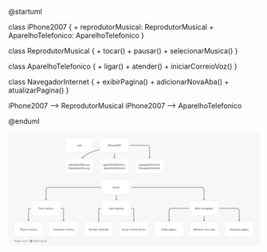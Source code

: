 @startuml

class iPhone2007 {
    + reprodutorMusical: ReprodutorMusical
    + AparelhoTelefonico: AparelhoTelefonico
}

class ReprodutorMusical {
    + tocar()
    + pausar()
    + selecionarMusica()
}

class AparelhoTelefonico {
    + ligar()
    + atender()
    + iniciarCorreioVoz()
}

class NavegadorInternet {
    + exibirPagina()
    + adicionarNovaAba()
    + atualizarPagina()
}

iPhone2007 --> ReprodutorMusical
iPhone2007 --> AparelhoTelefonico

@enduml


<img src ="869a1177-1c9a-47c8-86bb-2e6ffd1ec7b6.jpg">
